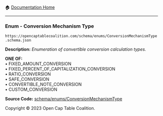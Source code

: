 :house: [Documentation Home](/README.md)

---

### Enum - Conversion Mechanism Type

`https://opencaptablecoalition.com/schema/enums/ConversionMechanismType.schema.json`

**Description:** _Enumeration of convertible conversion calculation types._

**ONE OF:**</br>&bull; FIXED_AMOUNT_CONVERSION </br>&bull; FIXED_PERCENT_OF_CAPITALIZATION_CONVERSION </br>&bull; RATIO_CONVERSION </br>&bull; SAFE_CONVERSION </br>&bull; CONVERTIBLE_NOTE_CONVERSION </br>&bull; CUSTOM_CONVERSION

**Source Code:** [schema/enums/ConversionMechanismType](/schema/enums/ConversionMechanismType.schema.json)

Copyright © 2023 Open Cap Table Coalition.
